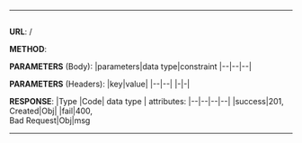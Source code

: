 
---
## 
**URL**: /

**METHOD**: 

**PARAMETERS** (Body):
|parameters|data type|constraint
|--|--|--|


**PARAMETERS** (Headers):
|key|value|
|--|--|
|-|-|

**RESPONSE**:
|Type |Code| data type | attributes:
|--|--|--|--|
|success|201,<br>Created|Obj|
|fail|400,<br>Bad Request|Obj|msg

---